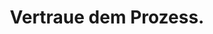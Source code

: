 ---
title: "Vertraue dem Prozess."
text: "Komplexe Probleme bedürfen auch komplexer Lösungen!

Ein präzises und systematisches Vorgehen nach dem sogenannten Maitland®-Konzept, ermöglicht uns komplexe Probleme in ihre einzelnen Bestandteile zu differenzieren und anschließend mit einer hohen Effektivität und Effizienz zu therapieren."
---